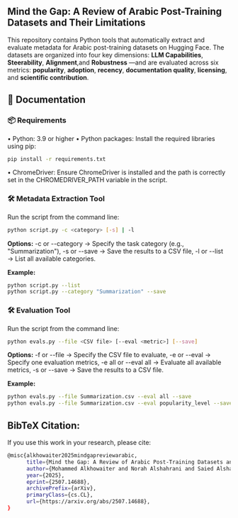 ## Mind the Gap: A Review of Arabic Post-Training Datasets and Their Limitations

This repository contains Python tools that automatically extract and evaluate metadata for Arabic post-training datasets on Hugging Face. The datasets are organized into four key dimensions:  **LLM Capabilities**, **Steerability**, **Alignment**,and **Robustness** —and are evaluated across six metrics: **popularity**, **adoption**, **recency**, **documentation quality**, **licensing**, and **scientific contribution**.

## 📖 Documentation

### 📦 Requirements

•	Python: 3.9 or higher
•	Python packages: Install the required libraries using pip:
```bash
pip install -r requirements.txt
```
•	ChromeDriver: Ensure ChromeDriver is installed and the path is correctly set in the CHROMEDRIVER_PATH variable in the script.
### 🛠️ Metadata Extraction Tool  
Run the script from the command line:
```bash
python script.py -c <category> [-s] | -l
```
**Options:**
	-c or --category → Specify the task category (e.g., "Summarization"),
	-s or --save → Save the results to a CSV file,
	-l or --list → List all available categories.

**Example:**  
```bash
python script.py --list
python script.py --category "Summarization" --save
```
### 🛠️ Evaluation Tool  
Run the script from the command line:
```bash
python evals.py --file <CSV file> [--eval <metric>] [--save]
```
**Options:**
	-f or --file → Specify the CSV file to evaluate,
	-e or --eval → Specify one evaluation metrics,
	-e all or --eval all → Evaluate all available metrics,
    -s or --save  → Save the results to a CSV file.
    
**Example:**  
```bash
python evals.py --file Summarization.csv --eval all --save
python evals.py --file Summarization.csv --eval popularity_level --save
```

##  BibTeX Citation:
If you use this work in your research, please cite:
```bash
@misc{alkhowaiter2025mindgapreviewarabic,
      title={Mind the Gap: A Review of Arabic Post-Training Datasets and Their Limitations}, 
      author={Mohammed Alkhowaiter and Norah Alshahrani and Saied Alshahrani and Reem I. Masoud and Alaa Alzahrani and Deema Alnuhait and Emad A. Alghamdi and Khalid Almubarak},
      year={2025},
      eprint={2507.14688},
      archivePrefix={arXiv},
      primaryClass={cs.CL},
      url={https://arxiv.org/abs/2507.14688}, 
}
```
